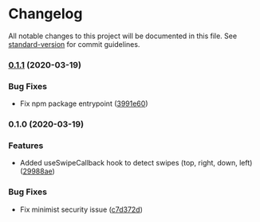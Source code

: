 # Changelog

All notable changes to this project will be documented in this file. See [standard-version](https://github.com/conventional-changelog/standard-version) for commit guidelines.

### [0.1.1](https://github.com/EricLambrecht/react-swipe-hook/compare/v0.1.0...v0.1.1) (2020-03-19)


### Bug Fixes

* Fix npm package entrypoint ([3991e60](https://github.com/EricLambrecht/react-swipe-hook/commit/3991e609e5f14a1ce42bcbbe4208b7fdbd00618b))

### 0.1.0 (2020-03-19)


### Features

* Added useSwipeCallback hook to detect swipes (top, right, down, left) ([29988ae](https://github.com/EricLambrecht/react-swipe-hook/commit/29988ae4c9cb4cfc9df5a967ed89e8afc642a7f2))


### Bug Fixes

* Fix minimist security issue ([c7d372d](https://github.com/EricLambrecht/react-swipe-hook/commit/c7d372d206431fc7edfbf7e8e8504196a12980f0))
